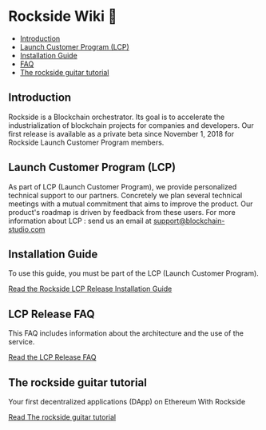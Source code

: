 # Rockside Wiki 🎸

* [Introduction](#introduction)
* [Launch Customer Program (LCP)](#lcp)
* [Installation Guide](https://github.com/blockchain-studio/rockside/wiki/Installation-guide)
* [FAQ](https://github.com/blockchain-studio/rockside/wiki/FAQ)
* [The rockside guitar tutorial](https://github.com/blockchain-studio/rockside/wiki/The-rockside-guitar-tutorial)


## <a name="introduction"></a>Introduction
Rockside is a Blockchain orchestrator. Its goal is to accelerate the industrialization of blockchain projects for companies and developers. Our first release is available as a private beta since November 1, 2018 for Rockside Launch Customer Program members.

## <a name="lcp"></a>Launch Customer Program (LCP)

As part of LCP (Launch Customer Program), we provide personalized technical support to our partners. Concretely we plan several technical meetings with a mutual commitment that aims to improve the product. Our product's roadmap is driven by feedback from these users. For more information about LCP : send us an email at support@blockchain-studio.com

## <a name="installation-guide"></a>Installation Guide
To use this guide, you must be part of the LCP (Launch Customer Program).

[Read the Rockside LCP Release Installation Guide](https://github.com/blockchain-studio/rockside/wiki/Installation-guide)

## <a name="FAQ"></a> LCP Release FAQ
This FAQ includes information about the architecture and the use of the service.

[Read the LCP Release FAQ](https://github.com/blockchain-studio/rockside/wiki/FAQ)

## <a name="tutorial"></a> The rockside guitar tutorial

Your first decentralized applications (DApp) on Ethereum With Rockside

[Read The rockside guitar tutorial](https://github.com/blockchain-studio/rockside/wiki/The-rockside-guitar-tutorial)

